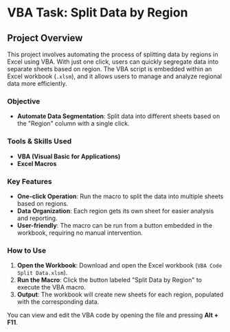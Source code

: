 # VBA Task: Split Data by Region

## Project Overview

This project involves automating the process of splitting data by regions in Excel using VBA. With just one click, users can quickly segregate data into separate sheets based on region. The VBA script is embedded within an Excel workbook (`.xlsm`), and it allows users to manage and analyze regional data more efficiently.

### Objective
- **Automate Data Segmentation**: Split data into different sheets based on the "Region" column with a single click.

### Tools & Skills Used
- **VBA (Visual Basic for Applications)**
- **Excel Macros**

### Key Features
- **One-click Operation**: Run the macro to split the data into multiple sheets based on regions.
- **Data Organization**: Each region gets its own sheet for easier analysis and reporting.
- **User-friendly**: The macro can be run from a button embedded in the workbook, requiring no manual intervention.

### How to Use
1. **Open the Workbook**: Download and open the Excel workbook (`VBA Code Split Data.xlsm`).
2. **Run the Macro**: Click the button labeled "Split Data by Region" to execute the VBA macro.
3. **Output**: The workbook will create new sheets for each region, populated with the corresponding data.

You can view and edit the VBA code by opening the file and pressing **Alt + F11**.
